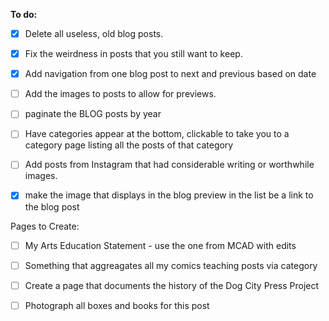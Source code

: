 **To do:**
- [x] Delete all useless, old blog posts.
- [x] Fix the weirdness in posts that you still want to keep.
- [x] Add navigation from one blog post to next and previous based on date
- [ ] Add the images to posts to allow for previews.

- [ ] paginate the BLOG posts by year
- [ ] Have categories appear at the bottom, clickable to take you to a category page listing all the posts of that category
- [ ] Add posts from Instagram that had considerable writing or worthwhile images.
- [x] make the image  that displays in the blog preview in the list be a link to the blog post

Pages to Create:
- [ ] My Arts Education Statement - use the one from MCAD with edits
- [ ] Something that aggreagates all my comics teaching posts via category

- [ ] Create a page that documents the history of the Dog City Press Project
- [ ] Photograph all boxes and books for this post